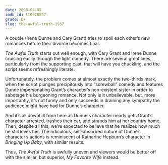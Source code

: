 ```yaml
---
date: 2008-04-05
imdb_id: tt0028597
grade: D+
slug: the-awful-truth-1937
---
```


A couple (Irene Dunne and Cary Grant) tries to spoil each other’s new romances before their divorce becomes final.

_The Awful Truth_ starts out well enough, with Cary Grant and Irene Dunne cruising easily through the light comedy. There are several great lines, particularly from the supporting cast, that will have you chuckling, and the script seems refreshingly literate.

Unfortunately, the problem comes at almost exactly the two-thirds mark, when the script plunges precipitously into “screwball” comedy and features Dunne impersonating Grant’s character’s non-existent sister in order to sabotage his burgeoning romance. Not only is it unbelievable, but, more importantly, it’s not funny and only succeeds in draining any sympathy the audience might have had for Dunne’s character.

And it’s all downhill from here as Dunne's character nearly gets Grant’s character arrested, trashes their car, and strands him at her country home. Then, despite all this, we’re expected to believe that he realizes how much he still loves her. The ridiculous, self-absorbed nature of Dunne’s character’s actions is reminiscent of Katharine Hepburn’s character in <span data-imdb-id="tt0029947">_Bringing Up Baby_</span>, with similar results.

Thus, _The Awful Truth_ is awfully uneven and viewers would be better off with the similar, but superior, <span data-imdb-id="tt0029284">_My Favorite Wife_</span> instead.</a>
